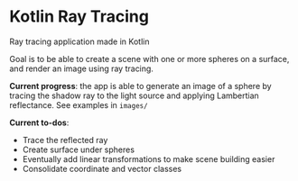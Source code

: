 # Kotlin Ray Tracing
Ray tracing application made in Kotlin

Goal is to be able to create a scene with one or more spheres on a surface, and render an image using ray tracing.

**Current progress**: the app is able to generate an image of a sphere by tracing the shadow ray to the light source and applying Lambertian reflectance. 
See examples in `images/`

**Current to-dos**:
- Trace the reflected ray
- Create surface under spheres
- Eventually add linear transformations to make scene building easier
- Consolidate coordinate and vector classes

